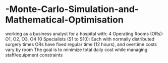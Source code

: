 # -Monte-Carlo-Simulation-and-Mathematical-Optimisation
working as a business analyst for a hospital with:  4 Operating Rooms (ORs): O1, O2, O3, O4  10 Specialists (S1 to S10): Each with normally distributed surgery times  ORs have fixed regular time (12 hours), and overtime costs vary by room  The goal is to minimize total daily cost while managing staff/equipment constraints
